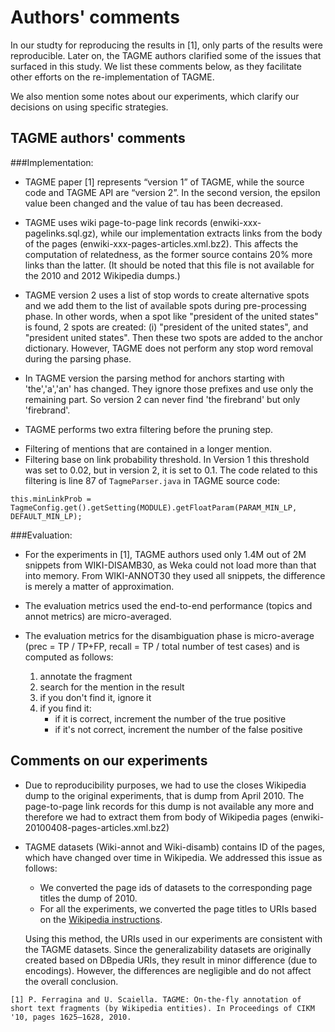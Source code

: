 Authors' comments
=================


In our studty for reproducing the results in [1], only parts of the results were reproducible. 
Later on, the TAGME authors clarified some of the issues that surfaced in this study.
We list these comments below, as they facilitate other efforts on the re-implementation of TAGME.

We also mention some notes about our experiments, which clarify our decisions on using specific strategies.

TAGME authors' comments
---------------------

###Implementation:

- TAGME paper [1] represents “version 1” of TAGME, while the source code and TAGME API are “version 2”. In the second version, the epsilon value been changed and the value of tau has been decreased.

- TAGME uses wiki page-to-page link records (enwiki-xxx-pagelinks.sql.gz), while our implementation extracts links from the body of the pages (enwiki-xxx-pages-articles.xml.bz2). This affects the computation of relatedness, as the former source contains 20% more links than the latter. (It should be noted that this file is not available for the 2010 and 2012 Wikipedia dumps.) 

- TAGME version 2 uses a list of stop words to create alternative spots and we add them to the list of available spots during pre-processing phase. In other words, when a spot like "president of the united states" is found, 2 spots are created: (i) "president of the united states", and "president united states". Then these two spots are added to the anchor dictionary. However, TAGME does not perform any stop word removal during the parsing phase.

- In TAGME version the parsing method for anchors starting with 'the','a','an' has changed. They ignore those prefixes and use only the remaining part. So version 2 can never find 'the firebrand' but only 'firebrand'. 
 
-  TAGME performs two extra filtering before the pruning step. 
  * Filtering of mentions that are contained in a longer mention.
  * Filtering base on link probability threshold. In Version 1 this threshold was set to 0.02, but in version 2, it is set to 0.1. The code related to this filtering is line 87 of `TagmeParser.java` in TAGME source code:
  ```
  this.minLinkProb = TagmeConfig.get().getSetting(MODULE).getFloatParam(PARAM_MIN_LP, DEFAULT_MIN_LP);
  ```

###Evaluation:

- For the experiments in [1], TAGME authors used only 1.4M out of 2M snippets from WIKI-DISAMB30, as Weka could not load more than that into memory. From WIKI-ANNOT30 they used all snippets, the difference is merely a matter of approximation.

- The evaluation metrics used the end-to-end performance (topics and annot metrics) are micro-averaged.

- The evaluation metrics for the disambiguation phase is micro-average (prec = TP / TP+FP, recall = TP / total number of test cases) and is computed as follows:
  1. annotate the fragment
  2. search for the mention in the result
  3. if you don't find it, ignore it 
  4. if you find it:
      - if it is correct, increment the number of the true positive
      - if it's not correct, increment the number of the false positive



Comments on our experiments
---------------------------

- Due to reproducibility purposes, we had to use the closes Wikipedia dump to the original experiments, that is dump from April 2010. The page-to-page link records for this dump is not available any more and therefore we had to extract them from body of Wikipedia pages (enwiki-20100408-pages-articles.xml.bz2)
- TAGME datasets (Wiki-annot and Wiki-disamb) contains ID of the pages, which have changed over time in Wikipedia. We addressed this issue as follows:
  * We converted the page ids of datasets to the corresponding page titles the dump of 2010. 
  * For all the experiments, we converted the page titles to URIs based on the [Wikipedia instructions](https://en.wikipedia.org/wiki/Wikipedia:Page_name#Spaces.2C_underscores_and_character_coding). 

  Using this method, the URIs used in our experiments are consistent with the TAGME datasets. Since the generalizability datasets are originally created based on DBpedia URIs, they result in minor difference (due to encodings). However, the differences are negligible and do not affect the overall conclusion.
  
  
```
[1] P. Ferragina and U. Scaiella. TAGME: On-the-fly annotation of short text fragments (by Wikipedia entities). In Proceedings of CIKM '10, pages 1625–1628, 2010.
```
